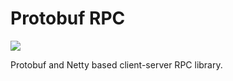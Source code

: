 # Protobuf RPC

[![](https://jitpack.io/v/trinopoty/protobuf-rpc.svg)](https://jitpack.io/#trinopoty/protobuf-rpc)

Protobuf and Netty based client-server RPC library.